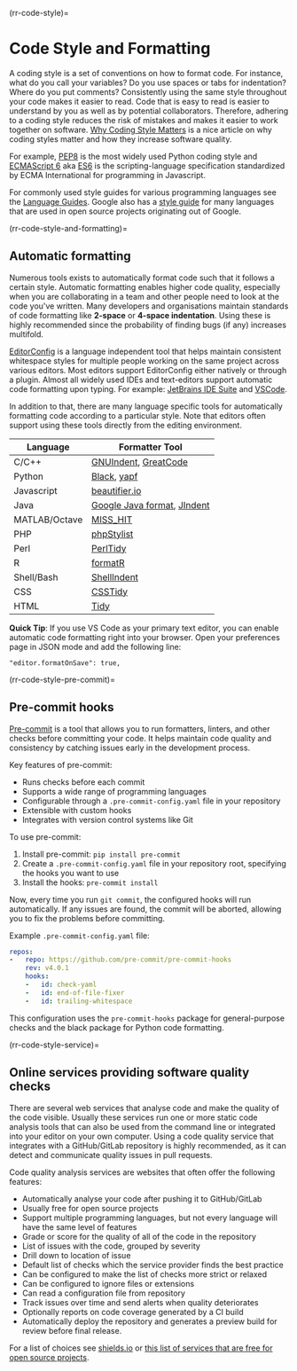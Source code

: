 (rr-code-style)=
# Code Style and Formatting

A coding style is a set of conventions on how to format code.
For instance, what do you call your variables? Do you use spaces or tabs for indentation? Where do you put comments?
Consistently using the same style throughout your code makes it easier to read.
Code that is easy to read is easier to understand by you as well as by potential collaborators.
Therefore, adhering to a coding style reduces the risk of mistakes and makes it easier to work together on software.
[Why Coding Style Matters](http://coding.smashingmagazine.com/2012/10/25/why-coding-style-matters/) is a nice article on why coding styles matter and how they increase software quality.

For example, [PEP8](https://www.python.org/dev/peps/pep-0008/) is the most widely used Python coding style and [ECMAScript 6](http://es6-features.org/) aka [ES6](http://es6-features.org/) is the scripting-language specification standardized by ECMA International for programming in Javascript.

For commonly used style guides for various programming languages see the [Language Guides](https://guide.esciencecenter.nl/#/best_practices/language_guides/languages_overview).
Google also has a [style guide](https://code.google.com/p/google-styleguide/) for many languages that are used in open source projects originating out of Google.

(rr-code-style-and-formatting)=
## Automatic formatting

Numerous tools exists to automatically format code such that it follows a certain style. Automatic formatting enables higher code quality, especially when you are collaborating in a team and other people need to look at the code you've written.
Many developers and organisations maintain standards of code formatting like **2-space** or **4-space indentation**. Using these is highly recommended since the probability of finding bugs (if any) increases multifold.

[EditorConfig](https://editorconfig.org) is a language independent tool that helps maintain consistent whitespace styles for multiple people working on the same project across various editors.
Most editors support EditorConfig either natively or through a plugin.
Almost all widely used IDEs and text-editors support automatic code formatting upon typing. For example: [JetBrains IDE Suite](https://www.jetbrains.com/products.html#) and [VSCode](https://code.visualstudio.com/).

In addition to that, there are many language specific tools for automatically formatting code according to a particular style.
Note that editors often support using these tools directly from the editing environment.

| Language      | Formatter Tool              |
|---------------|-----------------------------|
| C/C++         | [GNUIndent](http://www.gnu.org/software/indent/), [GreatCode](http://sourceforge.net/projects/gcgreatcode/)|
| Python        | [Black](https://black.readthedocs.io), [yapf](https://pypi.org/project/yapf/)|
| Javascript    | [beautifier.io](https://beautifier.io/)|
| Java          | [Google Java format](https://github.com/google/google-java-format), [JIndent](http://www.jindent.com/)|
| MATLAB/Octave | [MISS_HIT](https://florianschanda.github.io/miss_hit/)|
| PHP           | [phpStylist](http://sourceforge.net/projects/phpstylist/)|
| Perl          | [PerlTidy](http://perltidy.sourceforge.net/)|
| R             | [formatR](https://yihui.org/formatr/)|
| Shell/Bash    | [ShellIndent](http://www.bolthole.com/AWK.html)|
| CSS           | [CSSTidy](http://csstidy.sourceforge.net/)|
| HTML          | [Tidy](http://tidy.sourceforge.net/)|

**Quick Tip**: If you use VS Code as your primary text editor, you can enable automatic code formatting right into your browser. Open your preferences page in JSON mode and add the following line:

```
"editor.formatOnSave": true,
```

(rr-code-style-pre-commit)=
## Pre-commit hooks

[Pre-commit](https://pre-commit.com/) is a tool that allows you to run formatters, linters, and other checks before committing your code. It helps maintain code quality and consistency by catching issues early in the development process.

Key features of pre-commit:

- Runs checks before each commit
- Supports a wide range of programming languages
- Configurable through a `.pre-commit-config.yaml` file in your repository
- Extensible with custom hooks
- Integrates with version control systems like Git

To use pre-commit:

1. Install pre-commit: `pip install pre-commit`
2. Create a `.pre-commit-config.yaml` file in your repository root, specifying the hooks you want to use
3. Install the hooks: `pre-commit install`

Now, every time you run `git commit`, the configured hooks will run automatically. If any issues are found, the commit will be aborted, allowing you to fix the problems before committing.

Example `.pre-commit-config.yaml` file:

```yaml
repos:
-   repo: https://github.com/pre-commit/pre-commit-hooks
    rev: v4.0.1
    hooks:
    -   id: check-yaml
    -   id: end-of-file-fixer
    -   id: trailing-whitespace
```

This configuration uses the `pre-commit-hooks` package for general-purpose checks and the black package for Python code formatting.

(rr-code-style-service)=
## Online services providing software quality checks

There are several web services that analyse code and make the quality of the code visible.
Usually these services run one or more static code analysis tools that can also be used from the command line or integrated into your editor on your own computer.
Using a code quality service that integrates with a GitHub/GitLab repository is highly recommended, as it can detect and communicate quality issues in pull requests.

Code quality analysis services are websites that often offer the following features:

- Automatically analyse your code after pushing it to GitHub/GitLab
- Usually free for open source projects
- Support multiple programming languages, but not every language will have the same level of features
- Grade or score for the quality of all of the code in the repository
- List of issues with the code, grouped by severity
- Drill down to location of issue
- Default list of checks which the service provider finds the best practice
- Can be configured to make the list of checks more strict or relaxed
- Can be configured to ignore files or extensions
- Can read a configuration file from repository
- Track issues over time and send alerts when quality deteriorates
- Optionally reports on code coverage generated by a CI build
- Automatically deploy the repository and generates a preview build for review before final release.

For a list of choices see [shields.io](https://shields.io/badges) or [this list of services that are free for open source projects](https://github.com/ripienaar/free-for-dev#code-quality).
